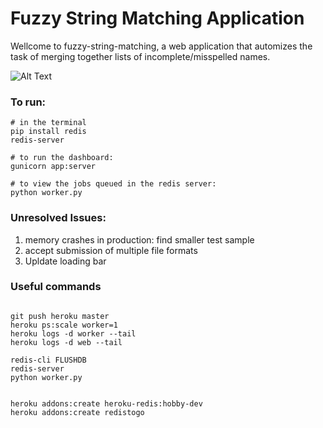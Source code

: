 # Fuzzy String Matching Application

Wellcome to fuzzy-string-matching, a web application that automizes the task of merging together lists of incomplete/misspelled names.

![Alt Text](https://github.com/vladGriguta/dashboardFuzzyMatching/blob/master/resources/walkthrough.gif)



### To run:
```
# in the terminal
pip install redis
redis-server

# to run the dashboard:
gunicorn app:server

# to view the jobs queued in the redis server:
python worker.py

```

### Unresolved Issues:
1. memory crashes in production: find smaller test sample
2. accept submission of multiple file formats
3. Upldate loading bar


### Useful commands
```

git push heroku master
heroku ps:scale worker=1
heroku logs -d worker --tail
heroku logs -d web --tail

redis-cli FLUSHDB
redis-server
python worker.py


heroku addons:create heroku-redis:hobby-dev
heroku addons:create redistogo

```
